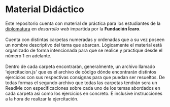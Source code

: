 # Material Didáctico
Este repositorio cuenta con material de práctica para los estudiantes de la <u>diplomatura</u> en *desarrollo web* impartida por la **Fundación Ícaro**.
<br>
<br>
Cuenta con distintas carpetas numeradas y ordenadas que a su vez poseen un nombre descriptivo del tema que abarcan. Lógicamente el material está organizado de forma intencionada para que se realice y practique desde el número 1 en adelante.
<br>
<br>
Dentro de cada carpeta encontrarán, generalmente, un archivo llamado 'ejercitacion.js' que es el archivo de código dónde encontrarán distintos ejercicios con sus respectivas consignas para que puedan ser resueltos.
De todas formas el segundo archivo que todas las carpetas tendrán sera un ReadMe con especificaciones sobre cada uno de los temas abordados en cada carpeta así como los ejercicios en concreto. E inclusive instrucciones a la hora de realizar la ejercitación.